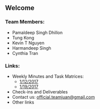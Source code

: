 ## Welcome

### Team Members:
 + Pamaldeep Singh Dhillon
 + Tung Kong
 + Kevin T Nguyen
 + Harmandeep Singh
 + Cynthia Tran

### Links:
 + Weekly Minutes and Task Matrices:
   - [1/12/2017](https://github.com/dhillp/TeamJuan/blob/4428af8ae8148d61ac8f9eaea9a3e845f670bc22/minutes.1.12.2017.pdf)
   - [1/19/2017](https://github.com/dhillp/TeamJuan/blob/76aa32dbb5b889b6d5e486655d2cae2c238cc57b/minutes.1.19.2017.pdf)
 + Check-ins and Deliverables
 + Contact us: [official.teamjuan@gmail.com](official.teamjuan@gmail.com)
 + Other links
